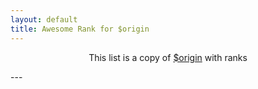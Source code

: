 ```yaml
---
layout: default
title: Awesome Rank for $origin
---
```


<p align="center">
	This list is a copy of <a href="https://github.com/$origin">$origin</a> with ranks
</p>
---
